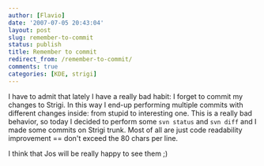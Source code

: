```yaml
---
author: [Flavio]
date: '2007-07-05 20:43:04'
layout: post
slug: remember-to-commit
status: publish
title: Remember to commit
redirect_from: /remember-to-commit/
comments: true
categories: [KDE, strigi]
---
```


I have to admit that lately I have a really bad habit: I forget to commit my
changes to Strigi. In this way I end-up performing multiple commits with
different changes inside: from stupid to interesting one.  This is a really
bad behavior, so today I decided to perform some `svn status` and `svn diff`
and I made some commits on Strigi trunk. Most of all are just code readability
improvement == don't exceed the 80 chars per line.

I think that Jos will be really happy to see them ;)

